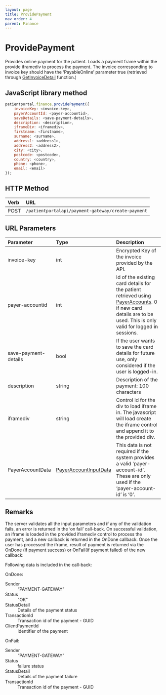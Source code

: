 ```yaml
---
layout: page
title: ProvidePayment
nav_order: 4
parent: Finance
---
```


# ProvidePayment

Provides online payment for the patient. Loads a payment frame within the provide iframediv to process the payment. The invoice corresponding to invoice key should have the ‘PayableOnline’ parameter true (retrieved through [GetInvoiceDetail](#_GetInvoiceDetail) function.)

## JavaScript library method

```javascript
patientportal.finance.providePayment({
    invoiceKey: <invoice-key>,
    payerAccountId: <payer-accountid>,
    saveDetails: <save-payment-details>,
    description: <description>,
    iframeDiv: <iframediv>,
    firstname: <firstname>,
    surname: <surname>,
    address1: <address1>,
    address2: <address2>,
    city: <city>,
    postcode: <postcode>,
    country: <country>,
    phone: <phone>,
    email: <email>
});
```

## HTTP Method

| Verb | URL                                               |
|:-----|:--------------------------------------------------|
| POST | `/patientportalapi/payment-gateway/create-payment` |

## URL Parameters

| Parameter | Type   | Description                                                 |
|:----------|:-------|:------------------------------------------------------------|
| invoice-key | int | Encrypted Key of the invoice provided by the API. |
| payer-accountid | int | Id of the existing card details for the patient retrieved using [PayerAccounts](#_PayerAccounts). 0 if new card details are to be used. This is only valid for logged in sessions. |
| save-payment-details | bool | If the user wants to save the card details for future use, only considered if the user is logged-in. |
| description | string | Description of the payment: 100 characters |
| iframediv | string | Control id for the div to load iframe in. The javascript will load create the iframe control and append it to the provided div. |
| PayerAccountData | [PayerAccountInputData](../objects-and-data-types/payeraccountdata) | This data is not required if the system provides a valid ‘payer-account-id’. These are only used if the ‘payer-account-id’ is ‘0’. |

## Remarks

The server validates all the input parameters and if any of the validation fails, an error is returned in the ‘on fail’ call-back. On successful validation, an iframe is loaded in the provided iframediv control to process the payment, and a new callback is returned in the OnDone callback. Once the user has processed the iframe, result of payment is returned via the OnDone (if payment success) or OnFail(if payment failed) of the new callback:

Following data is included in the call-back:

OnDone:

<dl>
  <dt>Sender</dt>
  <dd>“PAYMENT-GATEWAY”</dd>
  <dt>Status</dt>
  <dd>"OK"</dd>
  <dt>StatusDetail</dt>
  <dd>Details of the payment status</dd>
  <dt>TransactionId</dt>
  <dd>Transaction id of the payment - GUID</dd>
  <dt>ClientPaymentId</dt>
  <dd>Identifier of the payment</dd>
</dl>

OnFail:

<dl>
  <dt>Sender</dt>
  <dd>“PAYMENT-GATEWAY”</dd>
  <dt>Status</dt>
  <dd>failure status</dd>
  <dt>StatusDetail</dt>
  <dd>Details of the payment failure</dd>
  <dt>TransactionId</dt>
  <dd>Transaction id of the payment - GUID</dd>
</dl>
